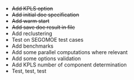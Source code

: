 * ~~Add KPLS option~~
* ~~Add initial doe specification~~
* ~~Add warm start~~
* ~~Add save doe result in file~~
* Add reclustering
* Test on SEGOMOE test cases
* Add benchmarks
* Add some parallel computations where relevant 
* Add some options validation
* Add KPLS number of component determination
* Test, test, test